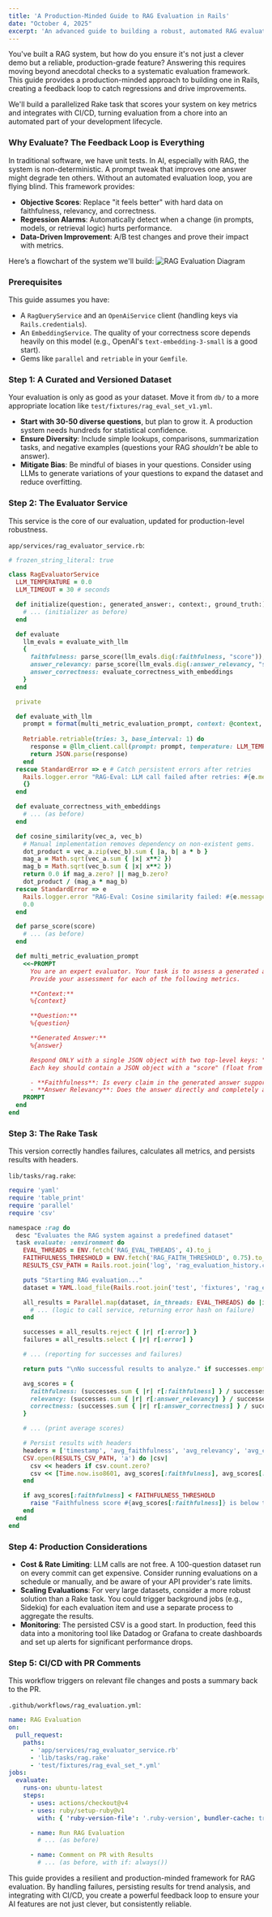 ```yaml
---
title: 'A Production-Minded Guide to RAG Evaluation in Rails'
date: "October 4, 2025"
excerpt: 'An advanced guide to building a robust, automated RAG evaluation framework in Rails, with production-minded code for metrics, parallelization, and CI/CD integration.'
---
```


You've built a RAG system, but how do you ensure it's not just a clever demo but a reliable, production-grade feature? Answering this requires moving beyond anecdotal checks to a systematic evaluation framework. This guide provides a production-minded approach to building one in Rails, creating a feedback loop to catch regressions and drive improvements.

We'll build a parallelized Rake task that scores your system on key metrics and integrates with CI/CD, turning evaluation from a chore into an automated part of your development lifecycle.

### Why Evaluate? The Feedback Loop is Everything

In traditional software, we have unit tests. In AI, especially with RAG, the system is non-deterministic. A prompt tweak that improves one answer might degrade ten others. Without an automated evaluation loop, you are flying blind. This framework provides:

*   **Objective Scores**: Replace "it feels better" with hard data on faithfulness, relevancy, and correctness.
*   **Regression Alarms**: Automatically detect when a change (in prompts, models, or retrieval logic) hurts performance.
*   **Data-Driven Improvement**: A/B test changes and prove their impact with metrics.

Here’s a flowchart of the system we'll build:
![RAG Evaluation Diagram](/images/rag-diagram-1.png)


### Prerequisites

This guide assumes you have:
*   A `RagQueryService` and an `OpenAiService` client (handling keys via `Rails.credentials`).
*   An `EmbeddingService`. The quality of your correctness score depends heavily on this model (e.g., OpenAI's `text-embedding-3-small` is a good start).
*   Gems like `parallel` and `retriable` in your `Gemfile`.

### Step 1: A Curated and Versioned Dataset

Your evaluation is only as good as your dataset. Move it from `db/` to a more appropriate location like `test/fixtures/rag_eval_set_v1.yml`.

*   **Start with 30-50 diverse questions**, but plan to grow it. A production system needs hundreds for statistical confidence.
*   **Ensure Diversity**: Include simple lookups, comparisons, summarization tasks, and negative examples (questions your RAG *shouldn't* be able to answer).
*   **Mitigate Bias**: Be mindful of biases in your questions. Consider using LLMs to generate variations of your questions to expand the dataset and reduce overfitting.

### Step 2: The Evaluator Service

This service is the core of our evaluation, updated for production-level robustness.

`app/services/rag_evaluator_service.rb`:
```ruby
# frozen_string_literal: true

class RagEvaluatorService
  LLM_TEMPERATURE = 0.0
  LLM_TIMEOUT = 30 # seconds

  def initialize(question:, generated_answer:, context:, ground_truth:)
    # ... (initializer as before)
  end

  def evaluate
    llm_evals = evaluate_with_llm
    {
      faithfulness: parse_score(llm_evals.dig(:faithfulness, "score")),
      answer_relevancy: parse_score(llm_evals.dig(:answer_relevancy, "score")),
      answer_correctness: evaluate_correctness_with_embeddings
    }
  end

  private

  def evaluate_with_llm
    prompt = format(multi_metric_evaluation_prompt, context: @context, question: @question, answer: @generated_answer)
    
    Retriable.retriable(tries: 3, base_interval: 1) do
      response = @llm_client.call(prompt: prompt, temperature: LLM_TEMPERATURE, timeout: LLM_TIMEOUT)
      return JSON.parse(response)
    end
  rescue StandardError => e # Catch persistent errors after retries
    Rails.logger.error "RAG-Eval: LLM call failed after retries: #{e.message}"
    {}
  end

  def evaluate_correctness_with_embeddings
    # ... (as before)
  end

  def cosine_similarity(vec_a, vec_b)
    # Manual implementation removes dependency on non-existent gems.
    dot_product = vec_a.zip(vec_b).sum { |a, b| a * b }
    mag_a = Math.sqrt(vec_a.sum { |x| x**2 })
    mag_b = Math.sqrt(vec_b.sum { |x| x**2 })
    return 0.0 if mag_a.zero? || mag_b.zero?
    dot_product / (mag_a * mag_b)
  rescue StandardError => e
    Rails.logger.error "RAG-Eval: Cosine similarity failed: #{e.message}"
    0.0
  end

  def parse_score(score)
    # ... (as before)
  end

  def multi_metric_evaluation_prompt
    <<~PROMPT
      You are an expert evaluator. Your task is to assess a generated answer based on a provided context and question.
      Provide your assessment for each of the following metrics.

      **Context:**
      %{context}

      **Question:**
      %{question}

      **Generated Answer:**
      %{answer}

      Respond ONLY with a single JSON object with two top-level keys: "faithfulness" and "answer_relevancy".
      Each key should contain a JSON object with a "score" (float from 0.0 to 1.0) and "reasoning" (string).

      - **Faithfulness**: Is every claim in the generated answer supported by the context?
      - **Answer Relevancy**: Does the answer directly and completely address the user's question?
    PROMPT
  end
end
```

### Step 3: The Rake Task

This version correctly handles failures, calculates all metrics, and persists results with headers.

`lib/tasks/rag.rake`:
```ruby
require 'yaml'
require 'table_print'
require 'parallel'
require 'csv'

namespace :rag do
  desc "Evaluates the RAG system against a predefined dataset"
  task evaluate: :environment do
    EVAL_THREADS = ENV.fetch('RAG_EVAL_THREADS', 4).to_i
    FAITHFULNESS_THRESHOLD = ENV.fetch('RAG_FAITH_THRESHOLD', 0.75).to_f
    RESULTS_CSV_PATH = Rails.root.join('log', 'rag_evaluation_history.csv')

    puts "Starting RAG evaluation..."
    dataset = YAML.load_file(Rails.root.join('test', 'fixtures', 'rag_eval_set_v1.yml'))

    all_results = Parallel.map(dataset, in_threads: EVAL_THREADS) do |item|
      # ... (logic to call service, returning error hash on failure)
    end

    successes = all_results.reject { |r| r[:error] }
    failures = all_results.select { |r| r[:error] }

    # ... (reporting for successes and failures)

    return puts "\nNo successful results to analyze." if successes.empty?

    avg_scores = {
      faithfulness: (successes.sum { |r| r[:faithfulness] } / successes.size).round(3),
      relevancy: (successes.sum { |r| r[:answer_relevancy] } / successes.size).round(3),
      correctness: (successes.sum { |r| r[:answer_correctness] } / successes.size).round(3)
    }

    # ... (print average scores)

    # Persist results with headers
    headers = ['timestamp', 'avg_faithfulness', 'avg_relevancy', 'avg_correctness', 'success_rate']
    CSV.open(RESULTS_CSV_PATH, 'a') do |csv|
      csv << headers if csv.count.zero?
      csv << [Time.now.iso8601, avg_scores[:faithfulness], avg_scores[:relevancy], avg_scores[:correctness], (successes.size.to_f / all_results.size).round(3)]
    end

    if avg_scores[:faithfulness] < FAITHFULNESS_THRESHOLD
      raise "Faithfulness score #{avg_scores[:faithfulness]} is below the #{FAITHFULNESS_THRESHOLD} threshold!"
    end
  end
end
```

### Step 4: Production Considerations

*   **Cost & Rate Limiting**: LLM calls are not free. A 100-question dataset run on every commit can get expensive. Consider running evaluations on a schedule or manually, and be aware of your API provider's rate limits.
*   **Scaling Evaluations**: For very large datasets, consider a more robust solution than a Rake task. You could trigger background jobs (e.g., Sidekiq) for each evaluation item and use a separate process to aggregate the results.
*   **Monitoring**: The persisted CSV is a good start. In production, feed this data into a monitoring tool like Datadog or Grafana to create dashboards and set up alerts for significant performance drops.

### Step 5: CI/CD with PR Comments

This workflow triggers on relevant file changes and posts a summary back to the PR.

`.github/workflows/rag_evaluation.yml`:
```yaml
name: RAG Evaluation
on:
  pull_request:
    paths:
      - 'app/services/rag_evaluator_service.rb'
      - 'lib/tasks/rag.rake'
      - 'test/fixtures/rag_eval_set_*.yml'
jobs:
  evaluate:
    runs-on: ubuntu-latest
    steps:
      - uses: actions/checkout@v4
      - uses: ruby/setup-ruby@v1
        with: { 'ruby-version-file': '.ruby-version', bundler-cache: true }

      - name: Run RAG Evaluation
        # ... (as before)

      - name: Comment on PR with Results
        # ... (as before, with if: always())
```

This guide provides a resilient and production-minded framework for RAG evaluation. By handling failures, persisting results for trend analysis, and integrating with CI/CD, you create a powerful feedback loop to ensure your AI features are not just clever, but consistently reliable.